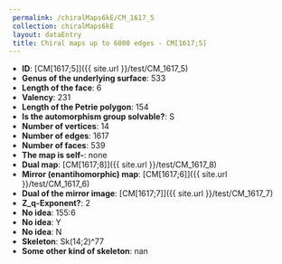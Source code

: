 ```yaml
--- 
 permalink: /chiralMaps6kE/CM_1617_5 
 collection: chiralMaps6kE
 layout: dataEntry
 title: Chiral maps up to 6000 edges - CM[1617;5]
---
```


- **ID**: [CM[1617;5]]({{ site.url }}/test/CM_1617_5)
- **Genus of the underlying surface**: 533
- **Length of the face**: 6
- **Valency**: 231
- **Length of the Petrie polygon**: 154
- **Is the automorphism group solvable?**: S
- **Number of vertices**: 14
- **Number of edges**: 1617
- **Number of faces**: 539
- **The map is self-**: none
- **Dual map**: [CM[1617;8]]({{ site.url }}/test/CM_1617_8)
- **Mirror (enantihomorphic) map**: [CM[1617;6]]({{ site.url }}/test/CM_1617_6)
- **Dual of the mirror image**: [CM[1617;7]]({{ site.url }}/test/CM_1617_7)
- **Z_q-Exponent?**: 2
- **No idea**:  155:6
- **No idea**: Y
- **No idea**: N
- **Skeleton**: Sk(14;2)^77
- **Some other kind of skeleton**: nan
